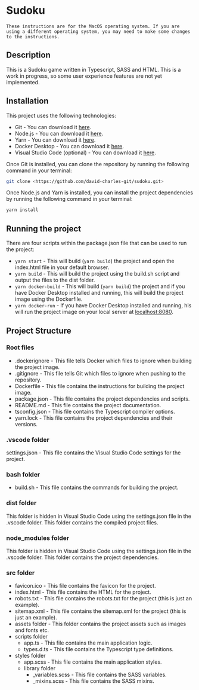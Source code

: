 # Sudoku

`These instructions are for the MacOS operating system. If you are using a different operating system, you may need to make some changes to the instructions.`

## Description

This is a Sudoku game written in Typescript, SASS and HTML. This is a work in progress, so some user experience features are not yet implemented.

## Installation

This project uses the following technologies:

- Git - You can download it [here](https://git-scm.com/downloads).
- Node.js - You can download it [here](https://nodejs.org/en/).
- Yarn - You can download it [here](https://yarnpkg.com/).
- Docker Desktop - You can download it [here](https://www.docker.com/products/docker-desktop).
- Visual Studio Code (optional) - You can download it [here](https://code.visualstudio.com/).

Once Git is installed, you can clone the repository by running the following command in your terminal:

```bash
git clone <https://github.com/david-charles-git/sudoku.git>
```

Once Node.js and Yarn is installed, you can install the project dependencies by running the following command in your terminal:

```bash
yarn install
```

## Running the project

There are four scripts within the package.json file that can be used to run the project:

- `yarn start` - This will build (`yarn build`) the project and open the index.html file in your default browser.
- `yarn build` - This will build the project using the build.sh script and output the files to the dist folder.
- `yarn docker-build` - This will build (`yarn build`) the project and if you have Docker Desktop installed and running, this will build the project image using the Dockerfile.
- `yarn docker-run` - If you have Docker Desktop installed and running, his will run the project image on your local server at [localhost:8080](http://localhost:8080/).

## Project Structure

### Root files

- .dockerignore - This file tells Docker which files to ignore when building the project image.
- .gitignore - This file tells Git which files to ignore when pushing to the repository.
- Dockerfile - This file contains the instructions for building the project image.
- package.json - This file contains the project dependencies and scripts.
- README.md - This file contains the project documentation.
- tsconfig.json - This file contains the Typescript compiler options.
- yarn.lock - This file contains the project dependencies and their versions.

### .vscode folder

settings.json - This file contains the Visual Studio Code settings for the project.

### bash folder

- build.sh - This file contains the commands for building the project.

### dist folder

This folder is hidden in Visual Studio Code using the settings.json file in the .vscode folder. This folder contains the compiled project files.

### node_modules folder

This folder is hidden in Visual Studio Code using the settings.json file in the .vscode folder. This folder contains the project dependencies.

### src folder

- favicon.ico - This file contains the favicon for the project.
- index.html - This file contains the HTML for the project.
- robots.txt - This file contains the robots.txt for the project (this is just an example).
- sitemap.xml - This file contains the sitemap.xml for the project (this is just an example).
- assets folder - This folder contains the project assets such as images and fonts etc.
- scripts folder
  - app.ts - This file contains the main application logic.
  - types.d.ts - This file contains the Typescript type definitions.
- styles folder
  - app.scss - This file contains the main application styles.
  - library folder
    - _variables.scss - This file contains the SASS variables.
    - _mixins.scss - This file contains the SASS mixins.
